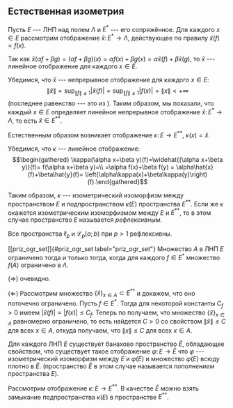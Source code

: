 Естественная изометрия
----------------------

Пусть $E$ --- ЛНП над полем $\Lambda$ и $E^\ast$ --- его сопряжённое.
Для каждого $x\in E$ рассмотрим отображение
$\hat{x}\colon E^\ast\to \Lambda$, действующее по правилу
$\hat{x}(f)=f(x)$.

Так как
$\hat{x}(\alpha f +\beta g)=(\alpha f +\beta g)(x) = \alpha f(x)+\beta g(x) = \alpha\hat{x}(f)+\beta\hat{x}(g)$,
то $\hat{x}$ --- линейное отображение для каждого $x\in E$.

Убедимся, что $\hat{x}$ --- непрерывное отображение для каждого
$x\in E$:
$$\lVert \hat{x} \rVert=\sup_{\lVert f \rVert\leqslant 1}\lvert \hat{x}(f) \rvert=
\sup_{\lVert f \rVert\leqslant 1}\lvert f(x) \rvert=\lVert x \rVert<+\infty$$
(последнее равенство --- это из ). Таким образом, мы показали, что
каждый $x\in E$ определяет линейное непрерывное отображение
$\hat{x}\colon E^\ast\to \Lambda$, то есть $\hat{x}\in E^{\ast\ast}$.

Естественным образом возникает отображение
$\kappa\colon E\to E^{\ast\ast}$, $\kappa (x)=\hat{x}$.

Убедимся, что $\kappa$ --- линейное отображение: $$\begin{gathered}
\kappa(\alpha x+\beta y)(f)=\widehat{(\alpha x+\beta y)}(f)=
f(\alpha x+\beta y)=\\
=\alpha f(x)+\beta f(y) = \alpha\hat{x}(f)+\beta\hat{y}(f)=
\left(\alpha\kappa(x)+\beta\kappa(y)\right)(f).\end{gathered}$$

Таким образом, $\kappa$ --- изометрический изоморфизм между
пространством $E$ и подпространством $\kappa(E)$ пространства
$E^{\ast\ast}$. Если же $\kappa$ окажется изометрическим изоморфизмом
между $E$ и $E^{\ast\ast}$, то в этом случае пространство $E$ называется
*рефлексивным*.

Все пространства $\ell_p$ и $\mathcal{L}_p(a;b)$ при $p>1$ рефлексивны.

[\[priz\_ogr\_set\]]{#priz_ogr_set label="priz_ogr_set"} Множество $A$ в
ЛНП $E$ ограничено тогда и только тогда, когда для каждого $f\in E^\ast$
множество $f(A)$ ограничено в $\Lambda$.

($\Rightarrow$) очевидно.

($\Leftarrow$) Рассмотрим множество
$\{\hat{x}\}_{x\in A}\subset E^{\ast\ast}$ и докажем, что оно поточечно
ограничено. Пусть $f\in E^\ast$. Тогда для некоторой константы $C_f>0$
имеем $\lvert \hat{x}(f) \rvert=\lvert f(x) \rvert\leqslant C_f$. Теперь
по получаем, что множество $\{\hat{x}\}_{x\in A}$ равномерно ограничено,
то есть найдется $C>0$ со свойством $\lVert \hat{x} \rVert\leqslant C$
для всех $x\in A$, откуда получаем, что $\lVert x \rVert\leqslant C$ для
всех $x\in A$.

Для каждого ЛНП $E$ существует банахово пространство $\widetilde{E}$,
обладающее свойством, что существует такое отображение
$\varphi\colon E\to\widetilde{E}$ что $\varphi$ --- изометрический
изоморфизм между $E$ и $\varphi(E)$ и множество $\varphi(E)$ всюду
плотно в $\widetilde{E}$. (пространство $\widetilde{E}$ в этом случае
называется *пополнением* пространства $E$).

Рассмотрим отображение $\kappa\colon E\to E^{\ast\ast}$. В качестве
$\widetilde{E}$ можно взять замыкание подпространства $\kappa(E)$ в
пространстве $E^{\ast\ast}$.